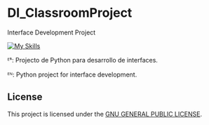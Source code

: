 # DI_ClassroomProject
Interface Development Project

[![My Skills](https://skillicons.dev/icons?i=python)](https://skillicons.dev)

ᴱˢ: Projecto de Python para desarrollo de interfaces.

ᴱᴺ: Python project for interface development.


## License
This project is licensed under the [GNU GENERAL PUBLIC LICENSE](LICENSE).
